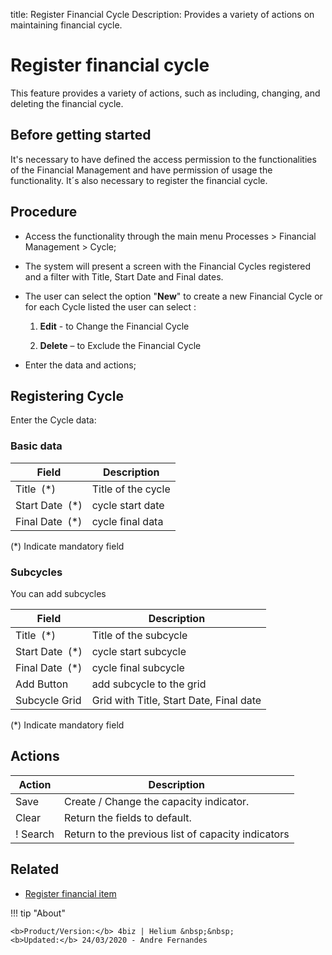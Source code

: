 title: Register Financial Cycle
Description: Provides a variety of actions on maintaining financial cycle.
# Register financial cycle

This feature provides a variety of actions, such as including, changing, and deleting the financial cycle.

Before getting started
----------------------

It's necessary to have defined the access permission to the functionalities of the Financial Management and have permission of usage the functionality.
It´s also necessary to register the financial cycle.

Procedure
---------

-   Access the functionality through the main menu Processes \> Financial Management \> Cycle;

-   The system will present a screen with the Financial Cycles registered and a filter with Title, Start Date and Final dates.

-   The user can select the option "**New**" to create a new Financial Cycle or for each Cycle listed the user can select :

    1.  **Edit** - to Change the Financial Cycle

    2.  **Delete** – to Exclude the Financial Cycle

-   Enter the data and actions;

## Registering Cycle

Enter the Cycle data:

### Basic data 

| Field                | Description                                                       |
|----------------------|-------------------------------------------------------------------|
| Title  (\*)          | Title of the cycle                                                |
| Start Date  (\*)     | cycle start date                                                  |
| Final Date  (\*)     | cycle final data                                                  |

(\*) Indicate mandatory field

### Subcycles

You can add subcycles

| Field                | Description                                                       |
|----------------------|-------------------------------------------------------------------|
| Title  (\*)          | Title of the subcycle                                             |
| Start Date  (\*)     | cycle start subcycle                                              |
| Final Date  (\*)     | cycle final subcycle                                              |
| Add Button           | add subcycle to the grid                                          |
| Subcycle Grid        | Grid with Title, Start Date, Final date	                       |

(\*) Indicate mandatory field

Actions
-------

| Action     | Description                                                 |
|------------|-------------------------------------------------------------|
| Save       | Create / Change the capacity indicator.                     |
| Clear      | Return the fields to default.                               |
! Search     | Return to the previous list of capacity indicators          |


Related
-------

- [Register financial item](/en-us/4biz-helium/processes/financial/use/register-financial-item.html)

!!! tip "About"

    <b>Product/Version:</b> 4biz | Helium &nbsp;&nbsp;
    <b>Updated:</b> 24/03/2020 - Andre Fernandes
